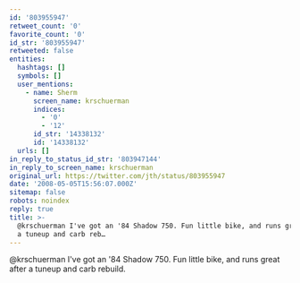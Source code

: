 ```yaml
---
id: '803955947'
retweet_count: '0'
favorite_count: '0'
id_str: '803955947'
retweeted: false
entities:
  hashtags: []
  symbols: []
  user_mentions:
    - name: Sherm
      screen_name: krschuerman
      indices:
        - '0'
        - '12'
      id_str: '14338132'
      id: '14338132'
  urls: []
in_reply_to_status_id_str: '803947144'
in_reply_to_screen_name: krschuerman
original_url: https://twitter.com/jth/status/803955947
date: '2008-05-05T15:56:07.000Z'
sitemap: false
robots: noindex
reply: true
title: >-
  @krschuerman I've got an '84 Shadow 750. Fun little bike, and runs great after
  a tuneup and carb reb…
---
```


@krschuerman I've got an '84 Shadow 750. Fun little bike, and runs great after a tuneup and carb rebuild.